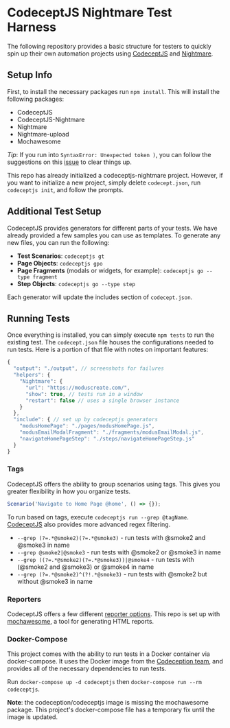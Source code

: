 # CodeceptJS Nightmare Test Harness

The following repository provides a basic structure for testers to quickly spin
up their own automation projects using [CodeceptJS](http://codecept.io/) and [Nightmare](http://www.nightmarejs.org/).

## Setup Info
First, to install the necessary packages run `npm install`. This will install
the following packages:
 * CodeceptJS
 * CodeceptJS-Nightmare
 * Nightmare
 * Nightmare-upload
 * Mochawesome

*Tip*: If you run into `SyntaxError: Unexpected token )`, you can follow the
suggestions on this [issue](https://github.com/Codeception/CodeceptJS/issues/837)
to clear things up.

This repo has already initialized a codeceptjs-nightmare project. However, if you
want to initialize a new project, simply delete `codecept.json`, run
`codeceptjs init`, and follow the prompts.

## Additional Test Setup
CodeceptJS provides generators for different parts of your tests. We have already
provided a few samples you can use as templates. To generate any new files, you
can run the following:
 * **Test Scenarios**: `codeceptjs gt`
 * **Page Objects**: `codeceptjs gpo`
 * **Page Fragments** (modals or widgets, for example): `codeceptjs go --type fragment`
 * **Step Objects**: `codeceptjs go --type step`

Each generator will update the includes section of `codecept.json`.

## Running Tests
Once everything is installed, you can simply execute `npm tests` to run
the existing test. The `codecept.json` file houses the configurations needed to
run tests. Here is a portion of that file with notes on important features:

```javascript
{
  "output": "./output", // screenshots for failures
  "helpers": {
    "Nightmare": {
      "url": "https://moduscreate.com/",
      "show": true, // tests run in a window
      "restart": false // uses a single browser instance
    }
  },
  "include": { // set up by codeceptjs generators
    "modusHomePage": "./pages/modusHomePage.js",
    "modusEmailModalFragment": "./fragments/modusEmailModal.js",
    "navigateHomePageStep": "./steps/navigateHomePageStep.js"
  }
}
```

### Tags
CodeceptJS offers the ability to group scenarios using tags. This gives you
greater flexibility in how you organize tests.

```javascript
Scenario('Navigate to Home Page @home', () => {});
```
To run based on tags, execute `codeceptjs run --grep @tagName`. [CodeceptJS](http://codecept.io/advanced/)
also provides more advanced regex filtering.

* `--grep (?=.*@smoke2)(?=.*@smoke3)` - run tests with @smoke2 and @smoke3 in name
* `--grep @smoke2|@smoke3` - run tests with @smoke2 or @smoke3 in name
* `--grep ((?=.*@smoke2)(?=.*@smoke3))|@smoke4` - run tests with (@smoke2 and @smoke3) or @smoke4 in name
* `--grep (?=.*@smoke2)^(?!.*@smoke3)` - run tests with @smoke2 but without @smoke3 in name

### Reporters
CodeceptJS offers a few different [reporter options](http://codecept.io/reports/).
This repo is set up with [mochawesome](https://github.com/adamgruber/mochawesome),
a tool for generating HTML reports.

### Docker-Compose
This project comes with the ability to run tests in a Docker container via
docker-compose. It uses the Docker image from the [Codeception team](https://hub.docker.com/r/codeception/codeceptjs/),
and provides all of the necessary dependencies to run tests.

Run `docker-compose up -d codeceptjs` then `docker-compose run --rm codeceptjs`.

**Note**: the codeception/codeceptjs image is missing the mochawesome package.
This project's docker-compose file has a temporary fix until the image is updated.
